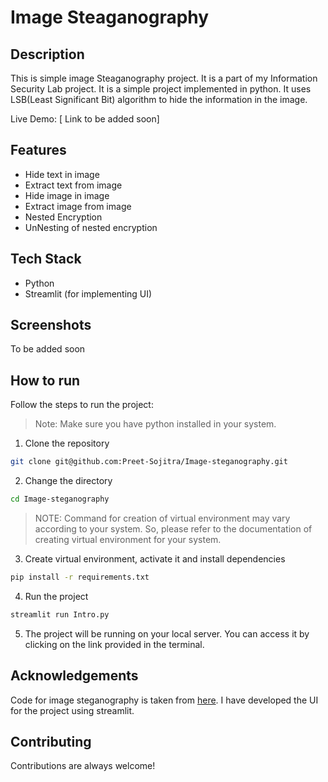 # Image Steaganography

## Description

This is simple image Steaganography project. It is a part of my Information Security Lab project. It is a simple project implemented in python. It uses LSB(Least Significant Bit) algorithm to hide the information in the image.

Live Demo: [ Link to be added soon]

## Features

- Hide text in image
- Extract text from image
- Hide image in image
- Extract image from image
- Nested Encryption
- UnNesting of nested encryption

## Tech Stack

- Python
- Streamlit (for implementing UI)

## Screenshots

To be added soon

## How to run

Follow the steps to run the project:

> Note: Make sure you have python installed in your system.

1. Clone the repository

```bash
git clone git@github.com:Preet-Sojitra/Image-steganography.git
```

2. Change the directory

```bash
cd Image-steganography
```

> NOTE: Command for creation of virtual environment may vary according to your system. So, please refer to the documentation of creating virtual environment for your system.

3. Create virtual environment, activate it and install dependencies

```bash
pip install -r requirements.txt
```

4. Run the project

```bash
streamlit run Intro.py
```

5. The project will be running on your local server. You can access it by clicking on the link provided in the terminal.

## Acknowledgements

Code for image steganography is taken from [here](https://www.kaggle.com/code/valkling/steganography-hiding-star-wars-scripts-in-images/notebook). I have developed the UI for the project using streamlit.

## Contributing

Contributions are always welcome!
